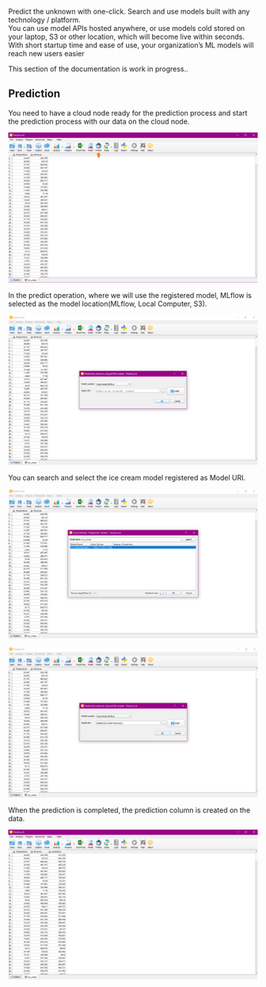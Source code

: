 Predict the unknown with one-click. Search and use models built with any technology / platform.  
You can use model APIs hosted anywhere, or use models cold stored on your laptop, S3 or other location, 
which will become live within seconds. With short startup time and ease of use, your organization’s ML models will reach new users easier

This section of the documentation is work in progress..

## Prediction
You need to have a cloud node ready for the prediction process and start the prediction process with our data on the cloud node.

![predict](img/predict.png)

In the predict operation, where we will use the registered model, MLflow is selected as the model location(MLflow, Local Computer, S3).

![predict2](img/predict2.png)

You can search and select the ice cream model registered as Model URI.

![predict3](img/predict3.png)

![predict4](img/predict4.png)

When the prediction is completed, the prediction column is created on the data.

![predict4](img/predict5.png)

